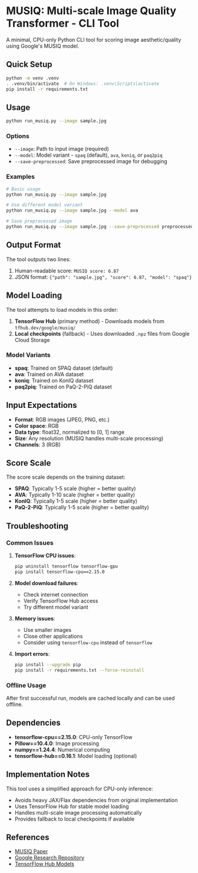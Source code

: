 # MUSIQ: Multi-scale Image Quality Transformer - CLI Tool

A minimal, CPU-only Python CLI tool for scoring image aesthetic/quality using Google's MUSIQ model.

## Quick Setup

```bash
python -m venv .venv
. .venv/bin/activate  # On Windows: .venv\Scripts\activate
pip install -r requirements.txt
```

## Usage

```bash
python run_musiq.py --image sample.jpg
```

### Options

- `--image`: Path to input image (required)
- `--model`: Model variant - `spaq` (default), `ava`, `koniq`, or `paq2piq`
- `--save-preprocessed`: Save preprocessed image for debugging

### Examples

```bash
# Basic usage
python run_musiq.py --image sample.jpg

# Use different model variant
python run_musiq.py --image sample.jpg --model ava

# Save preprocessed image
python run_musiq.py --image sample.jpg --save-preprocessed preprocessed.jpg
```

## Output Format

The tool outputs two lines:
1. Human-readable score: `MUSIQ score: 6.87`
2. JSON format: `{"path": "sample.jpg", "score": 6.87, "model": "spaq"}`

## Model Loading

The tool attempts to load models in this order:
1. **TensorFlow Hub** (primary method) - Downloads models from `tfhub.dev/google/musiq/`
2. **Local checkpoints** (fallback) - Uses downloaded `.npz` files from Google Cloud Storage

### Model Variants

- **spaq**: Trained on SPAQ dataset (default)
- **ava**: Trained on AVA dataset  
- **koniq**: Trained on KonIQ dataset
- **paq2piq**: Trained on PaQ-2-PiQ dataset

## Input Expectations

- **Format**: RGB images (JPEG, PNG, etc.)
- **Color space**: RGB
- **Data type**: float32, normalized to [0, 1] range
- **Size**: Any resolution (MUSIQ handles multi-scale processing)
- **Channels**: 3 (RGB)

## Score Scale

The score scale depends on the training dataset:
- **SPAQ**: Typically 1-5 scale (higher = better quality)
- **AVA**: Typically 1-10 scale (higher = better quality)  
- **KonIQ**: Typically 1-5 scale (higher = better quality)
- **PaQ-2-PiQ**: Typically 1-5 scale (higher = better quality)

## Troubleshooting

### Common Issues

1. **TensorFlow CPU issues**:
   ```bash
   pip uninstall tensorflow tensorflow-gpu
   pip install tensorflow-cpu==2.15.0
   ```

2. **Model download failures**:
   - Check internet connection
   - Verify TensorFlow Hub access
   - Try different model variant

3. **Memory issues**:
   - Use smaller images
   - Close other applications
   - Consider using `tensorflow-cpu` instead of `tensorflow`

4. **Import errors**:
   ```bash
   pip install --upgrade pip
   pip install -r requirements.txt --force-reinstall
   ```

### Offline Usage

After first successful run, models are cached locally and can be used offline.

## Dependencies

- **tensorflow-cpu==2.15.0**: CPU-only TensorFlow
- **Pillow==10.4.0**: Image processing
- **numpy==1.24.4**: Numerical computing
- **tensorflow-hub==0.16.1**: Model loading (optional)

## Implementation Notes

This tool uses a simplified approach for CPU-only inference:
- Avoids heavy JAX/Flax dependencies from original implementation
- Uses TensorFlow Hub for stable model loading
- Handles multi-scale image processing automatically
- Provides fallback to local checkpoints if available

## References

- [MUSIQ Paper](https://arxiv.org/abs/2108.05997)
- [Google Research Repository](https://github.com/google-research/google-research/tree/master/musiq)
- [TensorFlow Hub Models](https://tfhub.dev/s?q=musiq)